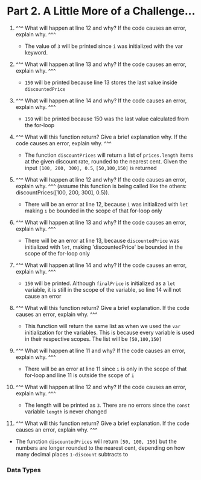 # Part 2. A Little More of a Challenge...

1. ^^^ What will happen at line 12 and why? If the code causes an error, explain why. ^^^
   - The value of `3` will be printed since `i` was initialized with the var keyword.
     
2. ^^^ What will happen at line 13 and why? If the code causes an error, explain why. ^^^
   - `150` will be printed because line 13 stores the last value inside `discountedPrice`
     
3. ^^^ What will happen at line 14 and why? If the code causes an error, explain why. ^^^
   - `150` will be printed because 150 was the last value calculated from the for-loop
     
4. ^^^ What will this function return? Give a brief explanation why. If the code causes an error, explain why. ^^^
   - The function `discountPrices` will return a list of `prices.length` items at the given discount rate, rounded to the nearest cent. Given the input `[100, 200, 300], 0.5`, `[50,100,150]` is returned
     
5. ^^^ What will happen at line 12 and why?  If the code causes an error, explain why. ^^^ (assume this function is being called like the others: discountPrices([100, 200, 300], 0.5)).
   - There will be an error at line 12, because `i` was initialized with `let` making `i` be bounded in the scope of that for-loop only
     
6. ^^^ What will happen at line 13 and why? If the code causes an error, explain why. ^^^
   - There will be an error at line 13, because `discountedPrice` was initialized with `let`, making 'discountedPrice' be bounded in the scope of the for-loop only
     
7. ^^^ What will happen at line 14 and why? If the code causes an error, explain why. ^^^
    - `150` will be printed. Although `finalPrice` is initialized as a `let` variable, it is still in the scope of the variable, so line 14 will not cause an error
      
8. ^^^ What will this function return? Give a brief explanation. If the code causes an error, explain why. ^^^
   - This function will return the same list as when we used the `var` initialization for the variables. This is because every variable is used in their respective scopes. The list will be `[50,100,150]`
       
9. ^^^ What will happen at line 11 and why? If the code causes an error, explain why. ^^^
   - There will be an error at line 11 since `i` is only in the scope of that for-loop and line 11 is outside the scope of `i`
    
10. ^^^ What will happen at line 12 and why? If the code causes an error, explain why. ^^^
    - The length will be printed as `3`. There are no errors since the `const` variable `length` is never changed
      
11. ^^^ What will this function return? Give a brief explanation. If the code causes an error, explain why. ^^^
   - The function `discountedPrices` will return `[50, 100, 150]` but the numbers are longer rounded to the nearest cent, depending on how many decimal places `1-discount` subtracts to

### Data Types

